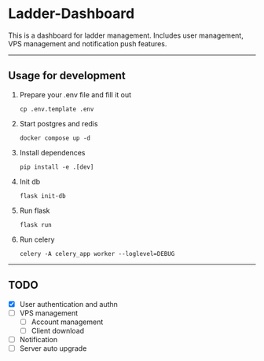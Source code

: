 # Ladder-Dashboard

This is a dashboard for ladder management. Includes user management, VPS management and notification push features.

---

## Usage for development

1. Prepare your .env file and fill it out

   ```shell
   cp .env.template .env
   ```

2. Start postgres and redis

   ```shell
   docker compose up -d
   ```

3. Install dependences

   ```shell
   pip install -e .[dev]
   ```

4. Init db

   ```shell
   flask init-db
   ```

5. Run flask

   ```shell
   flask run
   ```

6. Run celery

   ```shell
   celery -A celery_app worker --loglevel=DEBUG
   ```

---

## TODO

* [x] User authentication and authn
* [ ] VPS management
  * [ ] Account management
  * [ ] Client download
* [ ] Notification
* [ ] Server auto upgrade

